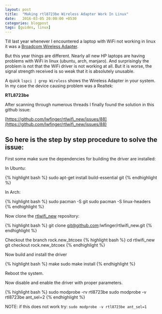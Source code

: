 ```yaml
---
layout: post
title:  "Making rtl8723be Wireless Adapter Work In Linux"
date:   2016-03-05 20:00:00 +0530
categories: blogpost
tags: [guides, linux]
---
```


Till last year whenever I encountered a laptop with WiFi not working in linux it was a [Broadcom Wireless Adapter](https://wiki.archlinux.org/index.php/Broadcom_wireless#History).

But this year things are different. Nearly all new HP laptops are having problems with WiFi in linux (ubuntu, arch, manjaro). And surprisingly the problem is not that the WiFi driver is not working at all. But it is worse, the signal strength received is so weak that it is absolutely unusable.

A quick `lspci | grep Wireless` shows the Wireless Adapter in your system. In my case the device causing problem was a Realtek:

**RTL8723be**

After scanning through numerous threads I finally found the solution in this github issue:

[https://github.com/lwfinger/rtlwifi_new/issues/88](https://github.com/lwfinger/rtlwifi_new/issues/88)


So here is the step by step procedure to solve the issue:
---------------------------------------------------------

First some make sure the dependencies for building the driver are installed:

In Ubuntu:

{% highlight bash %}
sudo apt-get install build-essential git
{% endhighlight %}

In Arch:

{% highlight bash %}
sudo pacman -S git
sudo pacman -S linux-headers
{% endhighlight %}

Now clone the [rtlwifi_new](https://github.com/lwfinger/rtlwifi_new) repository:

{% highlight bash %}
git clone git@github.com:lwfinger/rtlwifi_new.git
{% endhighlight %}

Checkout the branch rock.new_btcoex
{% highlight bash %}
cd rtlwifi_new
git checkout rock.new_btcoex
{% endhighlight %}

Now build and install the driver

{% highlight bash %}
make
sudo make install
{% endhighlight %}

Reboot the system.

Now disable and enable the driver with proper parameters.

{% highlight bash %}
sudo modprobe -rv rtl8723be
sudo modprobe -v rtl8723be ant_sel=2
{% endhighlight %}

NOTE: if this does not work try: `sudo modprobe -v rtl8723be ant_sel=1`